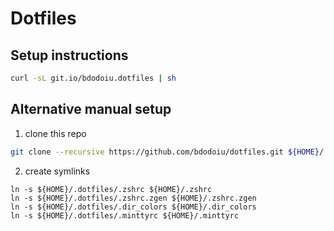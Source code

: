 # Dotfiles

## Setup instructions
```bash
curl -sL git.io/bdodoiu.dotfiles | sh
```

## Alternative manual setup

1. clone this repo
```bash
git clone --recursive https://github.com/bdodoiu/dotfiles.git ${HOME}/.dotfiles
```
2. create symlinks
```
ln -s ${HOME}/.dotfiles/.zshrc ${HOME}/.zshrc
ln -s ${HOME}/.dotfiles/.zshrc.zgen ${HOME}/.zshrc.zgen
ln -s ${HOME}/.dotfiles/.dir_colors ${HOME}/.dir_colors
ln -s ${HOME}/.dotfiles/.minttyrc ${HOME}/.minttyrc 
```